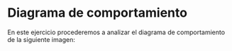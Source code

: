 # Diagrama de comportamiento

En este ejercicio procederemos a analizar el diagrama de comportamiento de la siguiente imagen: 

